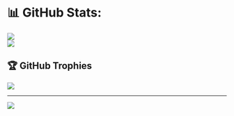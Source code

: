# 📊 GitHub Stats:
![](https://github-readme-stats.vercel.app/api?username=yosevu&theme=default&hide_border=false&include_all_commits=true&count_private=false)<br/>
![](https://github-readme-streak-stats.herokuapp.com/?user=yosevu&theme=default&hide_border=false)
## 🏆 GitHub Trophies
![](https://github-profile-trophy.vercel.app/?username=yosevu&theme=flat&no-frame=false&no-bg=false&margin-w=4)

---
[![](https://visitcount.itsvg.in/api?id=yosevu&icon=0&color=0)](https://visitcount.itsvg.in)

<!-- Proudly created with GPRM ( https://gprm.itsvg.in ) -->
